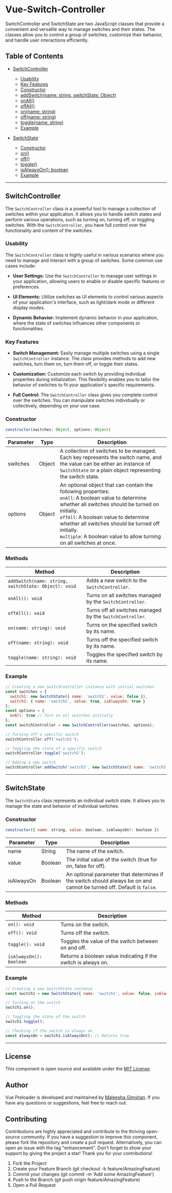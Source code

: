 # Vue-Switch-Controller

SwitchController and SwitchState are two JavaScript classes that provide a convenient and versatile way to manage switches and their states. The classes allow you to control a group of switches, customize their behavior, and handle user interactions efficiently.

## Table of Contents

- [SwitchController](#switchcontroller)
  - [Usability](#usability)
  - [Key Features](#key-features)
  - [Constructor](#constructor)
  - [addSwitch(name: string, switchState: Object)](#addswitchname-string-switchobj-object)
  - [onAll()](#onall)
  - [offAll()](#offall)
  - [on(name: string)](#onname-string)
  - [off(name: string)](#offname-string)
  - [toggle(name: string)](#togglename-string)
  - [Example](#example)

- [SwitchState](#switchstate)
  - [Constructor](#constructor-1)
  - [on()](#on)
  - [off()](#off)
  - [toggle()](#toggle)
  - [isAlwaysOn(): boolean](#isalwayson-boolean)
  - [Example](#example-1)

---

## SwitchController

The `SwitchController` class is a powerful tool to manage a collection of switches within your application. It allows you to handle switch states and perform various operations, such as turning on, turning off, or toggling switches. With the `SwitchController`, you have full control over the functionality and content of the switches.

### Usability

The `SwitchController` class is highly useful in various scenarios where you need to manage and interact with a group of switches. Some common use cases include:

- **User Settings:** Use the `SwitchController` to manage user settings in your application, allowing users to enable or disable specific features or preferences.

- **UI Elements:** Utilize switches as UI elements to control various aspects of your application's interface, such as light/dark mode or different display modes.

- **Dynamic Behavior:** Implement dynamic behavior in your application, where the state of switches influences other components or functionalities.

### Key Features

- **Switch Management:** Easily manage multiple switches using a single `SwitchController` instance. The class provides methods to add new switches, turn them on, turn them off, or toggle their states.

- **Customization:** Customize each switch by providing individual properties during initialization. This flexibility enables you to tailor the behavior of switches to fit your application's specific requirements.

- **Full Control:** The `SwitchController` class gives you complete control over the switches. You can manipulate switches individually or collectively, depending on your use case.

### Constructor

```javascript
constructor(switches: Object, options: Object)
```

| Parameter | Type | Description |
| --- | --- | --- |
| switches | Object | A collection of switches to be managed. Each key represents the switch name, and the value can be either an instance of `SwitchState` or a plain object representing the switch state. |
| options | Object | An optional object that can contain the following properties:<br>`onAll`: A boolean value to determine whether all switches should be turned on initially.<br>`offAll`: A boolean value to determine whether all switches should be turned off initially.<br>`multiple`: A boolean value to allow turning on all switches at once. |

### Methods

| Method | Description |
| --- | --- |
| `addSwitch(name: string, switchState: Object): void` | Adds a new switch to the `SwitchController`. |
| `onAll(): void` | Turns on all switches managed by the `SwitchController`. |
| `offAll(): void` | Turns off all switches managed by the `SwitchController`. |
| `on(name: string): void` | Turns on the specified switch by its name. |
| `off(name: string): void` | Turns off the specified switch by its name. |
| `toggle(name: string): void` | Toggles the specified switch by its name. |

### Example

```javascript
// Creating a new SwitchController instance with initial switches
const switches = {
  switch1: new SwitchState({ name: 'switch1', value: false }),
  switch2: { name: 'switch2', value: true, isAlwaysOn: true }
};
const options = {
  onAll: true // Turn on all switches initially
};
const switchController = new SwitchController(switches, options);

// Turning off a specific switch
switchController.off('switch1');

// Toggling the state of a specific switch
switchController.toggle('switch2');

// Adding a new switch
switchController.addSwitch('switch3', new SwitchState({ name: 'switch3', value: true }));
```

---

## SwitchState

The `SwitchState` class represents an individual switch state. It allows you to manage the state and behavior of individual switches.

### Constructor

```javascript
constructor({ name: string, value: boolean, isAlwaysOn?: boolean })
```

| Parameter | Type | Description |
| --- | --- | --- |
| name | String | The name of the switch. |
| value | Boolean | The initial value of the switch (true for on, false for off). |
| isAlwaysOn | Boolean | An optional parameter that determines if the switch should always be on and cannot be turned off. Default is `false`. |

### Methods

| Method | Description |
| --- | --- |
| `on(): void` | Turns on the switch. |
| `off(): void` | Turns off the switch. |
| `toggle(): void` | Toggles the value of the switch between on and off. |
| `isAlwaysOn(): boolean` | Returns a boolean value indicating if the switch is always on. |

### Example

```javascript
// Creating a new SwitchState instance
const switch1 = new SwitchState({ name: 'switch1', value: false, isAlwaysOn: true });

// Turning on the switch
switch1.on();

// Toggling the state of the switch
switch1.toggle();

// Checking if the switch is always on
const alwaysOn = switch1.isAlwaysOn(); // Returns true
```

---

## License

This component is open source and available under the [MIT License](LICENSE).

## Author

Vue Preloader is developed and maintained by [Maleesha Gimshan](https://github.com/maleeshagimshan98). If you have any questions or suggestions, feel free to reach out.

## Contributing

Contributions are highly appreciated and contribute to the thriving open-source community. If you have a suggestion to improve this component, please fork the repository and create a pull request. Alternatively, you can open an issue with the tag "enhancement". Don't forget to show your support by giving the project a star! Thank you for your contributions!

1. Fork the Project
2. Create your Feature Branch (git checkout -b feature/AmazingFeature)
3. Commit your changes (git commit -m 'Add some AmazingFeature')
4. Push to the Branch (git push origin feature/AmazingFeature)
5. Open a Pull Request